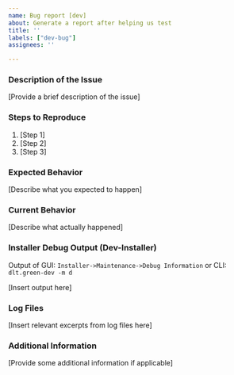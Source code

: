 ```yaml
---
name: Bug report [dev]
about: Generate a report after helping us test
title: ''
labels: ["dev-bug"]
assignees: ''

---
```


### Description of the Issue
[Provide a brief description of the issue]

### Steps to Reproduce
1. [Step 1]
2. [Step 2]
3. [Step 3]

### Expected Behavior
[Describe what you expected to happen]

### Current Behavior
[Describe what actually happened]

### Installer Debug Output (Dev-Installer)
Output of GUI: `Installer->Maintenance->Debug Information` or CLI: `dlt.green-dev -m d`

[Insert output here]

### Log Files
[Insert relevant excerpts from log files here]

### Additional Information
[Provide some additional information if applicable]
